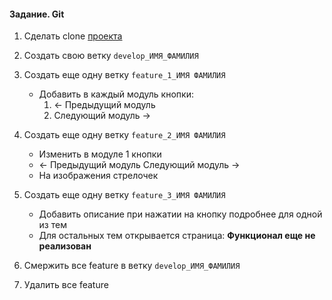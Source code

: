 #### Задание. Git

1. Сделать clone [проекта](https://github.com/AndreiBor/MergeExperience.git)

2. Создать свою ветку `develop_ИМЯ_ФАМИЛИЯ`
3. Создать еще одну ветку `feature_1_ИМЯ ФАМИЛИЯ`
   - Добавить в каждый модуль кнопки:
     1. <- Предыдущий модуль
     2. Следующий модуль ->

4. Создать еще одну ветку `feature_2_ИМЯ ФАМИЛИЯ`
   - Изменить в модуле 1 кнопки
   - <- Предыдущий модуль             Следующий модуль ->
   - На изображения стрелочек

5. Создать еще одну ветку `feature_3_ИМЯ ФАМИЛИЯ`
   - Добавить описание при нажатии на кнопку подробнее для одной из тем
   - Для остальных тем открывается страница: **Функционал еще не реализован**

6. Смержить все feature в ветку `develop_ИМЯ_ФАМИЛИЯ`
7. Удалить все feature
